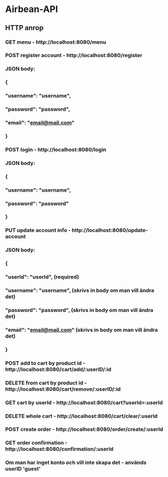 # Airbean-API

## HTTP anrop

### GET menu - http://localhost:8080/menu

### POST register account - http://localhost:8080/register
### JSON body:
### {
###	"username": "username",
###	"password": "password",
###	"email": "email@mail.com"
### }

### POST login - http://localhost:8080/login
### JSON body:
### {
###	"username": "username",
###	"password": "password"
### }

### PUT update account info - http://localhost:8080/update-account
### JSON body:
### {
### "userId": "userId", (required)
###	"username": "username", (skrivs in body om man vill ändra det)
###	"password": "password", (skrivs in body om man vill ändra det)
###	"email": "email@mail.com" (skrivs in body om man vill ändra det)
### }

### POST add to cart by product id - http://localhost:8080/cart/add/:userID/:id

### DELETE from cart by product id - http://localhost:8080/cart/remove/:userID/:id

### GET cart by userId - http://localhost:8080/cart?userId=:userId

### DELETE whole cart - http://localhost:8080/cart/clear/:userId

### POST create order - http://localhost:8080/order/create/:userId

### GET order confirmation - http://localhost:8080/confirmation/:userId

### Om man har inget konto och vill inte skapa det - används userID 'guest'